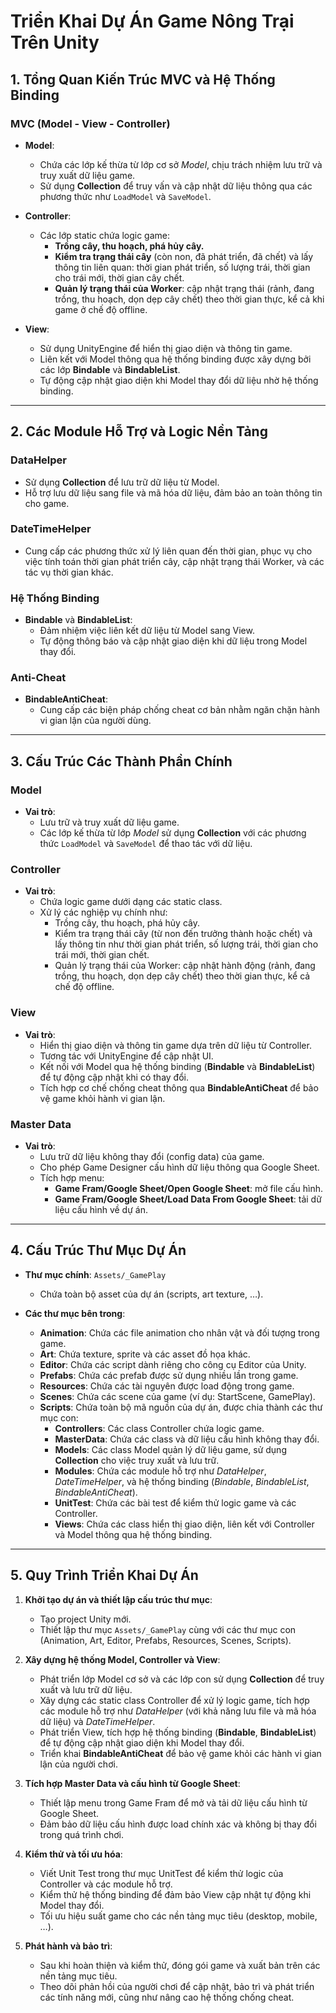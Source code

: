 # Triển Khai Dự Án Game Nông Trại Trên Unity

## 1. Tổng Quan Kiến Trúc MVC và Hệ Thống Binding

### MVC (Model - View - Controller)
- **Model**:  
  - Chứa các lớp kế thừa từ lớp cơ sở *Model*, chịu trách nhiệm lưu trữ và truy xuất dữ liệu game.
  - Sử dụng **Collection** để truy vấn và cập nhật dữ liệu thông qua các phương thức như `LoadModel` và `SaveModel`.

- **Controller**:  
  - Các lớp static chứa logic game:
    - **Trồng cây, thu hoạch, phá hủy cây.**
    - **Kiểm tra trạng thái cây** (còn non, đã phát triển, đã chết) và lấy thông tin liên quan: thời gian phát triển, số lượng trái, thời gian cho trái mới, thời gian cây chết.
    - **Quản lý trạng thái của Worker**: cập nhật trạng thái (rảnh, đang trồng, thu hoạch, dọn dẹp cây chết) theo thời gian thực, kể cả khi game ở chế độ offline.

- **View**:  
  - Sử dụng UnityEngine để hiển thị giao diện và thông tin game.
  - Liên kết với Model thông qua hệ thống binding được xây dựng bởi các lớp **Bindable** và **BindableList**.
  - Tự động cập nhật giao diện khi Model thay đổi dữ liệu nhờ hệ thống binding.

---

## 2. Các Module Hỗ Trợ và Logic Nền Tảng

### DataHelper
- Sử dụng **Collection** để lưu trữ dữ liệu từ Model.
- Hỗ trợ lưu dữ liệu sang file và mã hóa dữ liệu, đảm bảo an toàn thông tin cho game.

### DateTimeHelper
- Cung cấp các phương thức xử lý liên quan đến thời gian, phục vụ cho việc tính toán thời gian phát triển cây, cập nhật trạng thái Worker, và các tác vụ thời gian khác.

### Hệ Thống Binding
- **Bindable** và **BindableList**:  
  - Đảm nhiệm việc liên kết dữ liệu từ Model sang View.
  - Tự động thông báo và cập nhật giao diện khi dữ liệu trong Model thay đổi.

### Anti-Cheat
- **BindableAntiCheat**:  
  - Cung cấp các biện pháp chống cheat cơ bản nhằm ngăn chặn hành vi gian lận của người dùng.

---

## 3. Cấu Trúc Các Thành Phần Chính

### Model
- **Vai trò**:
  - Lưu trữ và truy xuất dữ liệu game.
  - Các lớp kế thừa từ lớp *Model* sử dụng **Collection** với các phương thức `LoadModel` và `SaveModel` để thao tác với dữ liệu.

### Controller
- **Vai trò**:
  - Chứa logic game dưới dạng các static class.
  - Xử lý các nghiệp vụ chính như:
    - Trồng cây, thu hoạch, phá hủy cây.
    - Kiểm tra trạng thái cây (từ non đến trưởng thành hoặc chết) và lấy thông tin như thời gian phát triển, số lượng trái, thời gian cho trái mới, thời gian chết.
    - Quản lý trạng thái của Worker: cập nhật hành động (rảnh, đang trồng, thu hoạch, dọn dẹp cây chết) theo thời gian thực, kể cả chế độ offline.

### View
- **Vai trò**:
  - Hiển thị giao diện và thông tin game dựa trên dữ liệu từ Controller.
  - Tương tác với UnityEngine để cập nhật UI.
  - Kết nối với Model qua hệ thống binding (**Bindable** và **BindableList**) để tự động cập nhật khi có thay đổi.
  - Tích hợp cơ chế chống cheat thông qua **BindableAntiCheat** để bảo vệ game khỏi hành vi gian lận.

### Master Data
- **Vai trò**:
  - Lưu trữ dữ liệu không thay đổi (config data) của game.
  - Cho phép Game Designer cấu hình dữ liệu thông qua Google Sheet.
  - Tích hợp menu:
    - **Game Fram/Google Sheet/Open Google Sheet**: mở file cấu hình.
    - **Game Fram/Google Sheet/Load Data From Google Sheet**: tải dữ liệu cấu hình về dự án.

---

## 4. Cấu Trúc Thư Mục Dự Án

- **Thư mục chính**: `Assets/_GamePlay`  
  - Chứa toàn bộ asset của dự án (scripts, art texture, …).

- **Các thư mục bên trong**:
  - **Animation**: Chứa các file animation cho nhân vật và đối tượng trong game.
  - **Art**: Chứa texture, sprite và các asset đồ họa khác.
  - **Editor**: Chứa các script dành riêng cho công cụ Editor của Unity.
  - **Prefabs**: Chứa các prefab được sử dụng nhiều lần trong game.
  - **Resources**: Chứa các tài nguyên được load động trong game.
  - **Scenes**: Chứa các scene của game (ví dụ: StartScene, GamePlay).
  - **Scripts**: Chứa toàn bộ mã nguồn của dự án, được chia thành các thư mục con:
    - **Controllers**: Các class Controller chứa logic game.
    - **MasterData**: Chứa các class và dữ liệu cấu hình không thay đổi.
    - **Models**: Các class Model quản lý dữ liệu game, sử dụng **Collection** cho việc truy xuất và lưu trữ.
    - **Modules**: Chứa các module hỗ trợ như *DataHelper*, *DateTimeHelper*, và hệ thống binding (*Bindable*, *BindableList*, *BindableAntiCheat*).
    - **UnitTest**: Chứa các bài test để kiểm thử logic game và các Controller.
    - **Views**: Chứa các class hiển thị giao diện, liên kết với Controller và Model thông qua hệ thống binding.

---

## 5. Quy Trình Triển Khai Dự Án

1. **Khởi tạo dự án và thiết lập cấu trúc thư mục**:
   - Tạo project Unity mới.
   - Thiết lập thư mục `Assets/_GamePlay` cùng với các thư mục con (Animation, Art, Editor, Prefabs, Resources, Scenes, Scripts).

2. **Xây dựng hệ thống Model, Controller và View**:
   - Phát triển lớp Model cơ sở và các lớp con sử dụng **Collection** để truy xuất và lưu trữ dữ liệu.
   - Xây dựng các static class Controller để xử lý logic game, tích hợp các module hỗ trợ như *DataHelper* (với khả năng lưu file và mã hóa dữ liệu) và *DateTimeHelper*.
   - Phát triển View, tích hợp hệ thống binding (**Bindable**, **BindableList**) để tự động cập nhật giao diện khi Model thay đổi.
   - Triển khai **BindableAntiCheat** để bảo vệ game khỏi các hành vi gian lận của người chơi.

3. **Tích hợp Master Data và cấu hình từ Google Sheet**:
   - Thiết lập menu trong Game Fram để mở và tải dữ liệu cấu hình từ Google Sheet.
   - Đảm bảo dữ liệu cấu hình được load chính xác và không bị thay đổi trong quá trình chơi.

4. **Kiểm thử và tối ưu hóa**:
   - Viết Unit Test trong thư mục UnitTest để kiểm thử logic của Controller và các module hỗ trợ.
   - Kiểm thử hệ thống binding để đảm bảo View cập nhật tự động khi Model thay đổi.
   - Tối ưu hiệu suất game cho các nền tảng mục tiêu (desktop, mobile, …).

5. **Phát hành và bảo trì**:
   - Sau khi hoàn thiện và kiểm thử, đóng gói game và xuất bản trên các nền tảng mục tiêu.
   - Theo dõi phản hồi của người chơi để cập nhật, bảo trì và phát triển các tính năng mới, cũng như nâng cao hệ thống chống cheat.
